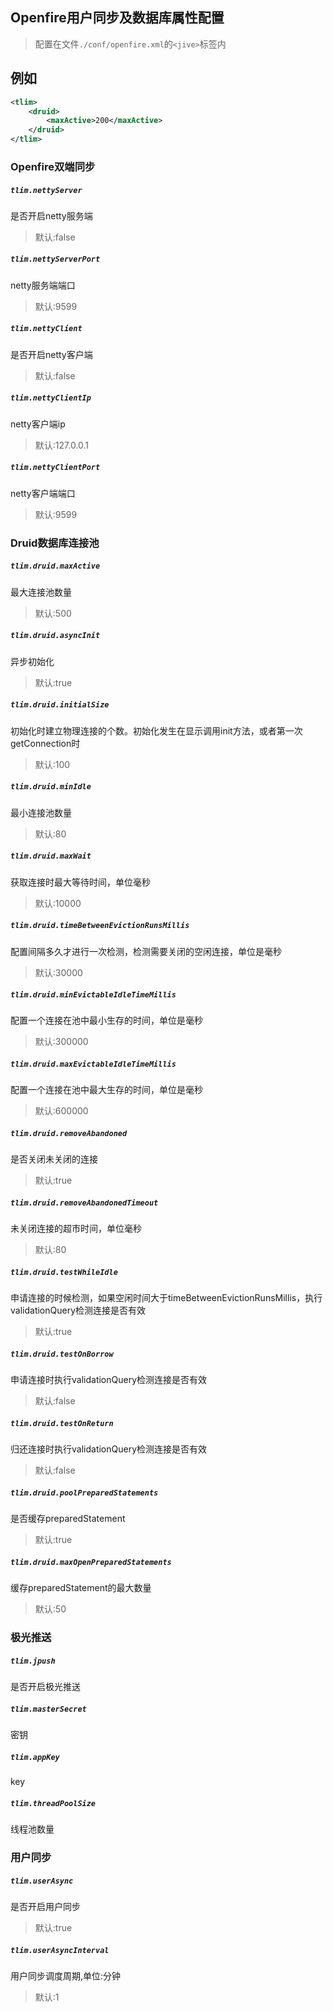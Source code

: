## Openfire用户同步及数据库属性配置

> 配置在文件`./conf/openfire.xml`的`<jive>`标签内

## 例如

```xml
<tlim>
    <druid>
        <maxActive>200</maxActive>
    </druid>
</tlim>
```

### Openfire双端同步

##### `tlim.nettyServer`
是否开启netty服务端
> 默认:false

##### `tlim.nettyServerPort`
netty服务端端口
> 默认:9599


##### `tlim.nettyClient`
是否开启netty客户端
> 默认:false

##### `tlim.nettyClientIp`
netty客户端ip
> 默认:127.0.0.1

##### `tlim.nettyClientPort`
netty客户端端口
> 默认:9599

### Druid数据库连接池

##### `tlim.druid.maxActive`
最大连接池数量
> 默认:500
##### `tlim.druid.asyncInit`
异步初始化
> 默认:true
    
##### `tlim.druid.initialSize` 
初始化时建立物理连接的个数。初始化发生在显示调用init方法，或者第一次getConnection时
> 默认:100

##### `tlim.druid.minIdle` 
最小连接池数量
> 默认:80

##### `tlim.druid.maxWait` 
获取连接时最大等待时间，单位毫秒
> 默认:10000

##### `tlim.druid.timeBetweenEvictionRunsMillis` 
配置间隔多久才进行一次检测，检测需要关闭的空闲连接，单位是毫秒
> 默认:30000

##### `tlim.druid.minEvictableIdleTimeMillis` 
配置一个连接在池中最小生存的时间，单位是毫秒
> 默认:300000

##### `tlim.druid.maxEvictableIdleTimeMillis` 
配置一个连接在池中最大生存的时间，单位是毫秒
> 默认:600000

##### `tlim.druid.removeAbandoned` 
是否关闭未关闭的连接
> 默认:true

##### `tlim.druid.removeAbandonedTimeout` 
未关闭连接的超市时间，单位毫秒
> 默认:80

##### `tlim.druid.testWhileIdle` 
申请连接的时候检测，如果空闲时间大于timeBetweenEvictionRunsMillis，执行validationQuery检测连接是否有效
> 默认:true

##### `tlim.druid.testOnBorrow` 
申请连接时执行validationQuery检测连接是否有效
> 默认:false

##### `tlim.druid.testOnReturn` 
归还连接时执行validationQuery检测连接是否有效
> 默认:false

##### `tlim.druid.poolPreparedStatements` 
是否缓存preparedStatement
> 默认:true
##### `tlim.druid.maxOpenPreparedStatements` 
缓存preparedStatement的最大数量
> 默认:50



### 极光推送

##### `tlim.jpush`
是否开启极光推送

##### `tlim.masterSecret`
密钥

##### `tlim.appKey`
key

##### `tlim.threadPoolSize`
线程池数量

### 用户同步

##### `tlim.userAsync`
是否开启用户同步
> 默认:true

##### `tlim.userAsyncInterval`
用户同步调度周期,单位:分钟
> 默认:1

